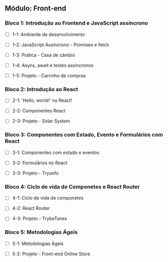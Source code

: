 ## Módulo: Front-end

### Bloco 1: Introdução ao Frontend e JavaScript assíncrono

- [ ] 1-1: Ambiente de desenvolvimento

- [ ] 1-2:  JavaScript Assíncrono - Promises e fetch

- [ ] 1-3: Prática - Casa de câmbio

- [ ] 1-4: Asyns, await e testes assíncronos

- [ ] 1-5: Projeto - Carrinho de compras

### Bloco 2: Introdução ao React

- [ ] 2-1: 'Hello, world!' no React!

- [ ] 2-2:  Componentes React

- [ ] 2-3: Projeto - Solar System

### Bloco 3: Componentes com Estado, Evento e Formulários com React

- [ ] 3-1: Componentes com estado e eventos

- [ ] 3-2:  Formulãrios no React

- [ ] 3-3: Projeto - Tryunfo

### Bloco 4: Ciclo de vida de Componetes e React Router

- [ ] 4-1: Ciclo de vida de componetes

- [ ] 4-2:  React Router

- [ ] 4-3: Projeto - TrybeTunes

### Bloco 5: Metodologias Ágeis

- [ ] 5-1: Metodologias Ágeis

- [ ] 5-2: Projeto - Front-end Online Store
